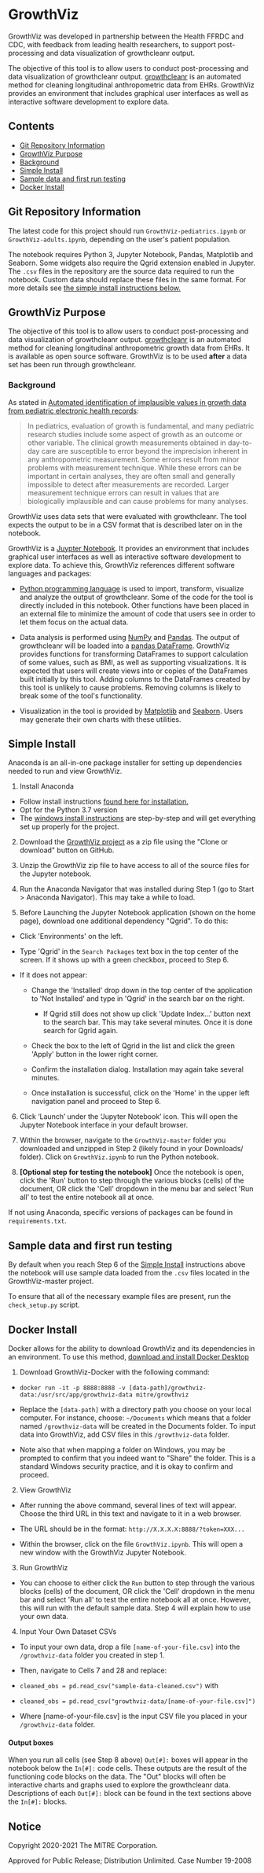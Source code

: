 # GrowthViz

GrowthViz was developed in partnership between the Health FFRDC and CDC, with
feedback from leading health researchers, to support post-processing and data
visualization of growthcleanr output.

The objective of this tool is to allow users to conduct post-processing and data
visualization of growthcleanr output.
[growthcleanr](https://github.com/carriedaymont/growthcleanr) is an automated
method for cleaning longitudinal anthropometric data from EHRs. GrowthViz
provides an environment that includes graphical user interfaces as well as
interactive software development to explore data.

## Contents

- [Git Repository Information](#git-repository-information)
- [GrowthViz Purpose](#growthviz-purpose)
- [Background](#background)
- [Simple Install](#simple-install)
- [Sample data and first run testing](#sample-data-and-first-run-testing)
- [Docker Install](#docker-install)

## Git Repository Information

The latest code for this project should run `GrowthViz-pediatrics.ipynb` or
`GrowthViz-adults.ipynb`, depending on the user's patient population.

The notebook requires Python 3, Jupyter Notebook, Pandas, Matplotlib and
Seaborn. Some widgets also require the Qgrid extension enabled in Jupyter. The
`.csv` files in the repository are the source data required to run the notebook.
Custom data should replace these files in the same format. For more details see
[the simple install instructions below.](#simple-install)

## GrowthViz Purpose

The objective of this tool is to allow users to conduct post-processing and data
visualization of growthcleanr output.
[growthcleanr](https://github.com/carriedaymont/growthcleanr) is an automated
method for cleaning longitudinal anthropometric growth data from EHRs. It is
available as open source software. GrowthViz is to be used **after** a data set
has been run through growthcleanr.

### Background

As stated in
[Automated identification of implausible values in growth data from pediatric electronic health records](https://academic.oup.com/jamia/article/24/6/1080/3767271):

> In pediatrics, evaluation of growth is fundamental, and many pediatric
> research studies include some aspect of growth as an outcome or other
> variable. The clinical growth measurements obtained in day-to-day care are
> susceptible to error beyond the imprecision inherent in any anthropometric
> measurement. Some errors result from minor problems with measurement
> technique. While these errors can be important in certain analyses, they are
> often small and generally impossible to detect after measurements are
> recorded. Larger measurement technique errors can result in values that are
> biologically implausible and can cause problems for many analyses.

GrowthViz uses data sets that were evaluated with growthcleanr. The tool expects
the output to be in a CSV format that is described later on in the notebook.

GrowthViz is a [Juypter Notebook](https://jupyter.org/). It provides an
environment that includes graphical user interfaces as well as interactive
software development to explore data. To achieve this, GrowthViz references
different software languages and packages:

- [Python programming language](https://www.python.org/) is used to import,
  transform, visualize and analyze the output of growthcleanr. Some of the code
  for the tool is directly included in this notebook. Other functions have been
  placed in an external file to minimize the amount of code that users see in
  order to let them focus on the actual data.

- Data analysis is performed using [NumPy](https://numpy.org/) and
  [Pandas](https://pandas.pydata.org/). The output of growthcleanr will be
  loaded into a [pandas
  DataFrame](https://pandas.pydata.org/pandas-docs/stable/reference/api/pandas.DataFrame.html).
  GrowthViz provides functions for transforming DataFrames to support
  calculation of some values, such as BMI, as well as supporting visualizations.
  It is expected that users will create views into or copies of the DataFrames
  built initially by this tool. Adding columns to the DataFrames created by this
  tool is unlikely to cause problems. Removing columns is likely to break some
  of the tool's functionality.

- Visualization in the tool is provided by [Matplotlib](https://matplotlib.org/)
  and [Seaborn](http://seaborn.pydata.org/). Users may generate their own charts
  with these utilities.

## Simple Install

Anaconda is an all-in-one package installer for setting up dependencies needed
to run and view GrowthViz.

1. Install Anaconda

- Follow install instructions [found here for
  installation.](https://docs.anaconda.com/anaconda/install/)
- Opt for the Python 3.7 version
- The [windows install
  instructions](https://docs.anaconda.com/anaconda/install/windows/) are
  step-by-step and will get everything set up properly for the project.

2. Download the [GrowthViz project](https://github.com/mitre/GrowthViz) as a zip
   file using the "Clone or download" button on GitHub.

3. Unzip the GrowthViz zip file to have access to all of the source files for
   the Jupyter notebook.

4. Run the Anaconda Navigator that was installed during Step 1 (go to
   Start > Anaconda Navigator). This may take a while to load.

5. Before Launching the Jupyter Notebook application (shown on the home page),
   download one additional dependency "Qgrid". To do this:

- Click 'Environments' on the left.

- Type 'Qgrid' in the `Search Packages` text box in the top center of the
  screen. If it shows up with a green checkbox, proceed to Step 6.

- If it does not appear:

  - Change the 'Installed' drop down in the top center of the application to
    'Not Installed' and type in 'Qgrid' in the search bar on the right.

    - If Qgrid still does not show up click 'Update Index...' button next to the
      search bar. This may take several minutes. Once it is done search for
      Qgrid again.

  - Check the box to the left of Qgrid in the list and click the green 'Apply'
    button in the lower right corner.

  - Confirm the installation dialog. Installation may again take several
    minutes.

  - Once installation is successful, click on the 'Home' in the upper left
    navigation panel and proceed to Step 6.

6. Click ‘Launch’ under the ‘Jupyter Notebook’ icon. This will open the Jupyter
   Notebook interface in your default browser.

7. Within the browser, navigate to the `GrowthViz-master` folder you downloaded
   and unzipped in Step 2 (likely found in your Downloads/ folder). Click on
   `GrowthViz.ipynb` to run the Python notebook.

8. **[Optional step for testing the notebook]** Once the notebook is open, click
   the 'Run' button to step through the various blocks (cells) of the document,
   OR click the 'Cell' dropdown in the menu bar and select 'Run all' to test the
   entire notebook all at once.

If not using Anaconda, specific versions of packages can be found in `requirements.txt`.

## Sample data and first run testing

By default when you reach Step 6 of the [Simple Install](#simple-install)
instructions above the notebook will use sample data loaded from the `.csv`
files located in the GrowthViz-master project.

To ensure that all of the necessary example files are present, run the
`check_setup.py` script.

## Docker Install

Docker allows for the ability to download GrowthViz and its dependencies in an
environment. To use this method,
[download and install Docker Desktop](https://www.docker.com/products/docker-desktop)

1. Download GrowthViz-Docker with the following command:

- `docker run -it -p 8888:8888 -v [data-path]/growthviz-data:/usr/src/app/growthviz-data mitre/growthviz`

- Replace the `[data-path]` with a directory path you choose on your local
  computer. For instance, choose: `~/Documents` which means that a folder
  named `/growthviz-data` will be created in the Documents folder. To
  input data into GrowthViz, add CSV files in this `/growthviz-data` folder.

- Note also that when mapping a folder on Windows, you may be prompted to
  confirm that you indeed want to "Share" the folder. This is a standard Windows
  security practice, and it is okay to confirm and proceed.

2. View GrowthViz

- After running the above command, several lines of text will appear. Choose the
  third URL in this text and navigate to it in a web browser.

- The URL should be in the format: `http://X.X.X.X:8888/?token=XXX...`

- Within the browser, click on the file `GrowthViz.ipynb`. This will open a new
  window with the GrowthViz Jupyter Notebook.

3. Run GrowthViz

- You can choose to either click the `Run` button to step through the various
  blocks (cells) of the document, OR click the 'Cell' dropdown in the menu bar
  and select 'Run all' to test the entire notebook all at once. However, this
  will run with the default sample data. Step 4 will explain how to use your own
  data.

4. Input Your Own Dataset CSVs

- To input your own data, drop a file `[name-of-your-file.csv]` into the
  `/growthviz-data` folder you created in step 1.

- Then, navigate to Cells 7 and 28 and replace:

- `cleaned_obs = pd.read_csv("sample-data-cleaned.csv")` with

- `cleaned_obs = pd.read_csv("growthviz-data/[name-of-your-file.csv]")`

- Where [name-of-your-file.csv] is the input CSV file you placed in your
  `/growthviz-data` folder.

#### Output boxes

When you run all cells (see Step 8 above) `Out[#]:` boxes will appear in the
notebook below the `In[#]:` code cells. These outputs are the result of the
functioning code blocks on the data. The "Out" blocks will often be interactive
charts and graphs used to explore the growthcleanr data. Descriptions of each
`Out[#]:` block can be found in the text sections above the `In[#]:` blocks.

## Notice

Copyright 2020-2021 The MITRE Corporation.

Approved for Public Release; Distribution Unlimited. Case Number 19-2008
